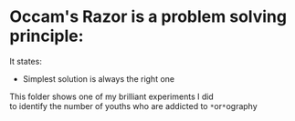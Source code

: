 # Occam's Razor is a problem solving principle:
It states:  
* Simplest solution is always the right one

This folder shows one of my brilliant experiments I did  
to identify the number of youths who are addicted to `*`or`*`ography
